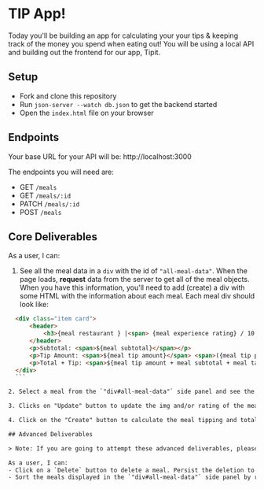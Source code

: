 # TIP App!






Today you'll be building an app for calculating your your tips & keeping track of the money you spend when eating out! You will be using a local API and building out the frontend for our app, Tipit.

<!-- ## Demo
Use this gif as an example of how the app should work.

![Demo](assets/demo.gif) -->

## Setup

- Fork and clone this repository
- Run `json-server --watch db.json` to get the backend started
- Open the `index.html` file on your browser

## Endpoints

Your base URL for your API will be: http://localhost:3000

The endpoints you will need are:

- GET `/meals`
- GET `/meals/:id`
- PATCH `/meals/:id`
- POST `/meals`

## Core Deliverables

As a user, I can:

1. See all the meal data in a `div` with the id of `"all-meal-data"`. When the page loads, **request** data from the server to get all of the meal objects. When you have this information, you'll need to add (create) a div with some HTML with the information about each meal. Each meal div should look like:

  ```html
    <div class="item card">
        <header>
            <h3>{meal restaurant } |<span> {meal experience rating} / 10.0</span></h3>
        </header>
        <p>Subtotal: <span>${meal subtotal}</span></p>
        <p>Tip Amount: <span>${meal tip amount}</span> <span>({meal tip percentage}%)</span></p>
        <p>Total + Tip: <span>${meal tip amount + meal subtotal + meal tax percentage}</span></p>
    </div>
    ```

2. Select a meal from the `"div#all-meal-data"` side panel and see the selected meal's info inside the `#detailed-info` div. 

3. Clicks on "Update" button to update the img and/or rating of the meal. Persist rating & image values to the server and update the DOM.

4. Click on the "Create" button to calculate the meal tipping and total and create a new meal card inside the `"div#all-meal-data"` side panel. The new meal should render on the DOM without refreshing the page and it should persist.

## Advanced Deliverables

> Note: If you are going to attempt these advanced deliverables, please remember to have a working commit with all the Core Deliverables first!

As a user, I can:
- Click on a `Delete` button to delete a meal. Persist the deletion to the server and update the DOM.
- Sort the meals displayed in the `"div#all-meal-data"` side panel by rating, subtotal, total + tip, tip percentage, and/or tip amount

